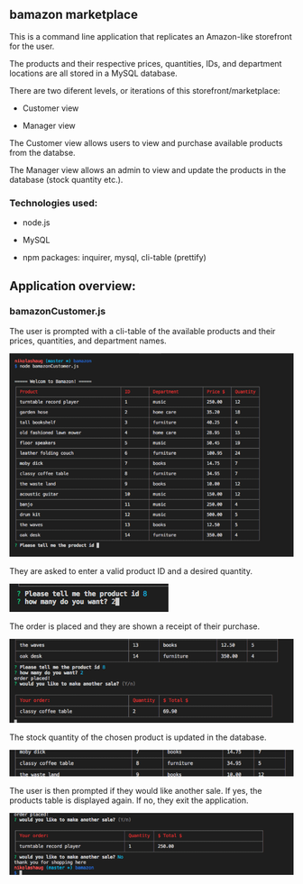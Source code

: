 ## bamazon marketplace

This is a command line application that replicates an Amazon-like storefront for the user.

The products and their respective prices, quantities, IDs, and department locations are all stored in a MySQL database.

There are two diferent levels, or iterations of this storefront/marketplace:

* Customer view

* Manager view

The Customer view allows users to view and purchase available products from the databse.

The Manager view allows an admin to view and update the products in the database (stock quantity etc.).

### Technologies used:

* node.js

* MySQL

* npm packages: inquirer, mysql, cli-table (prettify)

## Application overview:

### bamazonCustomer.js

The user is prompted with a cli-table of the available products and their prices, quantities, and department names.

![customer image 1](images/bamazoncustomer1.png)

They are asked to enter a valid product ID and a desired quantity.

![customer image 2](images/bamazoncustomer2.png)

The order is placed and they are shown a receipt of their purchase.

![customer image 3](images/bamazoncustomer3.png)

The stock quantity of the chosen product is updated in the database.

![customer image 4](images/bamazoncustomer4.png)

The user is then prompted if they would like another sale. If yes, the products table is displayed again. If no, they exit the application.

![customer image 5](images/bamazoncustomer5.png)